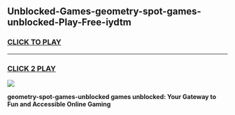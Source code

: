 
## Unblocked-Games-geometry-spot-games-unblocked-Play-Free-iydtm
<h3>
<a href="https://premium76.site?title=geometry-spot-games-unblocked&ref=09A">CLICK TO PLAY</a></h3>
<hr>

<h3>
<a href="https://premium76.site?title=geometry-spot-games-unblocked&ref=09A">CLICK 2 PLAY</a>
  
</h3>

<a href="https://premium76.site?title=geometry-spot-games-unblocked&ref=09A"><img src="https://clearcache.store/games.png"></a>


**geometry-spot-games-unblocked games unblocked: Your Gateway to Fun and Accessible Online Gaming**
